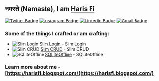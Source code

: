 ## नमस्ते (Namaste), I am [Haris Fi](https://harisfi.blogspot.com/)

[![Twitter Badge](https://img.shields.io/badge/-@srinibasbiswal-1ca0f1?style=flat-square&labelColor=1ca0f1&logo=twitter&logoColor=white&link=https://twitter.com/srinibasbiswal)](https://twitter.com/srinibasbiswal) [![Instagram Badge](https://img.shields.io/badge/-@srinibas_biswal-F44747?style=flat-square&labelColor=F44747&logo=instagram&logoColor=white&link=https://instagram.com/srinibas_biswal)](https://instagram.com/srinibas_biswal) [![Linkedin Badge](https://img.shields.io/badge/-/in/srinibasbiswal/-blue?style=flat-square&logo=Linkedin&logoColor=white&link=https://www.linkedin.com/in/srinibasbiswal//)](https://www.linkedin.com/in/srinibasbiswal/)
[![Gmail Badge](https://img.shields.io/badge/-srinibasbiswal02@gmail.com-c14438?style=flat-square&logo=Gmail&logoColor=white&link=mailto:srinibasbiswal02@gmail.com)](mailto:srinibasbiswal02@gmail.com)

### Some of the things I crafted or am crafting:

- ![Slim Login](https://avatars3.githubusercontent.com/u/64769894?s=16&v=4) [Slim Login](https://github.com/harisfi/slim-login) - Slim Login
- ![Slim CRUD](https://avatars3.githubusercontent.com/u/64769894?s=16&v=4) [Slim CRUD](https://github.com/harisfi/slim-crud) - Slim CRUD
- ![SQLiteOffline](https://avatars3.githubusercontent.com/u/64769894?s=16&v=4) [SQLiteOffline](https://github.com/harisfi/SQLiteoffline) - SQLiteOffline

### Learn more about me - [https://harisfi.blogspot.com/(https://harisfi.blogspot.com/)
